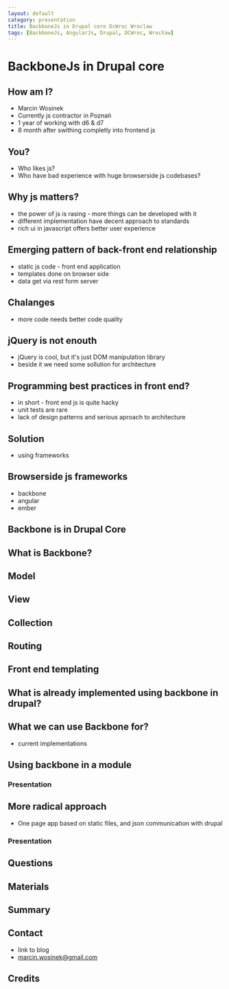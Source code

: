 ```yaml
---
layout: default
category: presentation
title: BackboneJs in Drupal core DcWroc Wroclaw
tags: [BackboneJs, AngularJs, Drupal, DCWroc, Wrocław]
---
```

# BackboneJs in Drupal core
## How am I?
* Marcin Wosinek
* Currently js contractor in Poznań
* 1 year of working with d6 & d7
* 8 month after swithing completly into frontend js

## You?
* Who likes js?
* Who have bad experience with huge browserside js codebases?

## Why js matters?
* the power of js is rasing - more things can be developed with it
* different implementation have decent approach to standards
* rich ui in javascript offers better user experience

## Emerging pattern of back-front end relationship
* static js code - front end application
* templates done on browser side
* data get via rest form server

## Chalanges
* more code needs better code quality

## jQuery is not enouth
* jQuery is cool, but it's just DOM manipulation library 
* beside it we need some sollution for architecture

## Programming best practices in front end?
* in short - front end js is quite hacky
* unit tests are rare
* lack of design patterns and serious aproach to architecture

## Solution
* using frameworks

## Browserside js frameworks
* backbone
* angular
* ember 

## Backbone is in Drupal Core

## What is Backbone?

## Model

## View

## Collection

## Routing

## Front end templating

## What is already implemented using backbone in drupal?

## What we can use Backbone for?
* current implementations

## Using backbone in a module

### Presentation

## More radical approach
* One page app based on static files, and json communication with drupal

### Presentation

## Questions

## Materials

## Summary

## Contact
* link to blog
* marcin.wosinek@gmail.com

## Credits
